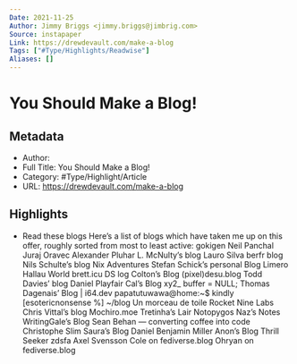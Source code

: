 ```yaml
---
Date: 2021-11-25
Author: Jimmy Briggs <jimmy.briggs@jimbrig.com>
Source: instapaper
Link: https://drewdevault.com/make-a-blog
Tags: ["#Type/Highlights/Readwise"]
Aliases: []
---
```

# You Should Make a Blog!

## Metadata
- Author: 
- Full Title: You Should Make a Blog!
- Category: #Type/Highlight/Article
- URL: https://drewdevault.com/make-a-blog

## Highlights
- Read these blogs
  Here’s a list of blogs which have taken me up on this offer, roughly sorted from most to least active:
  gokigen
  Neil Panchal
  Juraj Oravec
  Alexander Pluhar
  L. McNulty’s blog
  Lauro Silva
  berfr blog
  Nils Schulte’s blog
  Nix Adventures
  Stefan Schick’s personal Blog
  Limero
  Hallau World
  brett.icu
  DS log
  Colton’s Blog
  (pixel)desu.blog
  Todd Davies’ blog
  Daniel Playfair Cal’s Blog
  xy2_
  buffer = NULL;
  Thomas Dagenais’ Blog | i64.dev
  papatutuwawa@home:~$
  kindly
  [esotericnonsense %] ~/blog
  Un morceau de toile
  Rocket Nine Labs
  Chris Vittal’s blog
  Mochiro.moe
  Tretinha’s Lair
  Notopygos
  Naz’s Notes
  WritingGale’s Blog
  Sean Behan — converting coffee into code
  Christophe Slim
  Saura’s Blog
  Daniel Benjamin Miller
  Anon’s Blog
  Thrill Seeker
  zdsfa
  Axel Svensson
  Cole on fediverse.blog
  Ohryan on fediverse.blog
